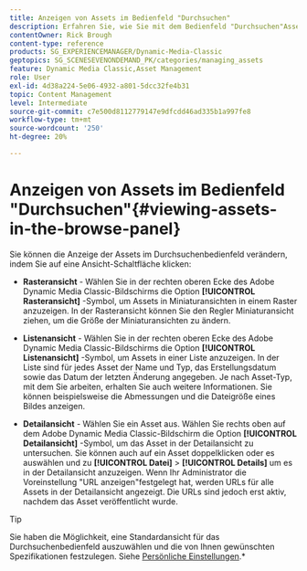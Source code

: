 ```yaml
---
title: Anzeigen von Assets im Bedienfeld "Durchsuchen"
description: Erfahren Sie, wie Sie mit dem Bedienfeld "Durchsuchen"Assets in Adobe Dynamic Media Classic anzeigen können.
contentOwner: Rick Brough
content-type: reference
products: SG_EXPERIENCEMANAGER/Dynamic-Media-Classic
geptopics: SG_SCENESEVENONDEMAND_PK/categories/managing_assets
feature: Dynamic Media Classic,Asset Management
role: User
exl-id: 4d38a224-5e06-4932-a801-5dcc32fe4b31
topic: Content Management
level: Intermediate
source-git-commit: c7e500d8112779147e9dfcdd46ad335b1a997fe8
workflow-type: tm+mt
source-wordcount: '250'
ht-degree: 20%

---
```


# Anzeigen von Assets im Bedienfeld &quot;Durchsuchen&quot;{#viewing-assets-in-the-browse-panel}

Sie können die Anzeige der Assets im Durchsuchenbedienfeld verändern, indem Sie auf eine Ansicht-Schaltfläche klicken:

* **Rasteransicht** - Wählen Sie in der rechten oberen Ecke des Adobe Dynamic Media Classic-Bildschirms die Option **[!UICONTROL Rasteransicht]** -Symbol, um Assets in Miniaturansichten in einem Raster anzuzeigen. In der Rasteransicht können Sie den Regler Miniaturansicht ziehen, um die Größe der Miniaturansichten zu ändern.

* **Listenansicht** - Wählen Sie in der rechten oberen Ecke des Adobe Dynamic Media Classic-Bildschirms die Option **[!UICONTROL Listenansicht]** -Symbol, um Assets in einer Liste anzuzeigen. In der Liste sind für jedes Asset der Name und Typ, das Erstellungsdatum sowie das Datum der letzten Änderung angegeben. Je nach Asset-Typ, mit dem Sie arbeiten, erhalten Sie auch weitere Informationen. Sie können beispielsweise die Abmessungen und die Dateigröße eines Bildes anzeigen.

* **Detailansicht** - Wählen Sie ein Asset aus. Wählen Sie rechts oben auf dem Adobe Dynamic Media Classic-Bildschirm die Option **[!UICONTROL Detailansicht]** -Symbol, um das Asset in der Detailansicht zu untersuchen. Sie können auch auf ein Asset doppelklicken oder es auswählen und zu **[!UICONTROL Datei]** > **[!UICONTROL Details]** um es in der Detailansicht anzuzeigen. Wenn Ihr Administrator die Voreinstellung &quot;URL anzeigen&quot;festgelegt hat, werden URLs für alle Assets in der Detailansicht angezeigt. Die URLs sind jedoch erst aktiv, nachdem das Asset veröffentlicht wurde.

>[!TIP]
>
>Sie haben die Möglichkeit, eine Standardansicht für das Durchsuchenbedienfeld auszuwählen und die von Ihnen gewünschten Spezifikationen festzulegen. Siehe [Persönliche Einstellungen](personal-setup.md#personal_setup).*
